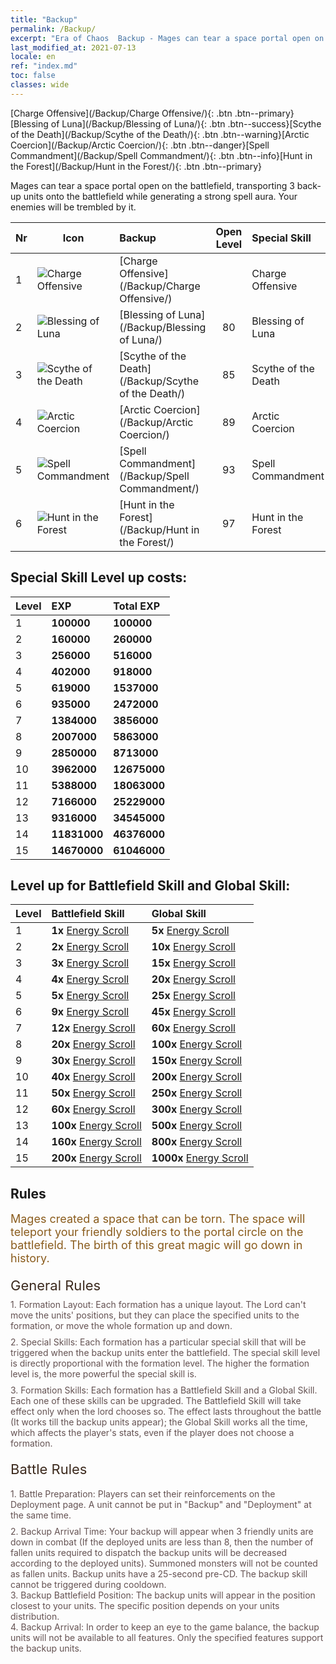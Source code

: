 ```yaml
---
title: "Backup"
permalink: /Backup/
excerpt: "Era of Chaos  Backup - Mages can tear a space portal open on the battlefield, transporting 3 back-up units onto the battlefield while generating a strong spell aura. Your enemies will be trembled by it."
last_modified_at: 2021-07-13
locale: en
ref: "index.md"
toc: false
classes: wide
---
```


  [Charge Offensive](/Backup/Charge Offensive/){: .btn .btn--primary}[Blessing of Luna](/Backup/Blessing of Luna/){: .btn .btn--success}[Scythe of the Death](/Backup/Scythe of the Death/){: .btn .btn--warning}[Arctic Coercion](/Backup/Arctic Coercion/){: .btn .btn--danger}[Spell Commandment](/Backup/Spell Commandment/){: .btn .btn--info}[Hunt in the Forest](/Backup/Hunt in the Forest/){: .btn .btn--primary}

  Mages can tear a space portal open on the battlefield, transporting 3 back-up units onto the battlefield while generating a strong spell aura. Your enemies will be trembled by it.

  |  Nr  | Icon | Backup | Open Level | Special Skill | Battlefield Skill | Global Skill |
  |:-----|------|:---------------|:----------:|:--------------|:--------------|:-------------|
  | 1  | ![Charge Offensive](/images/b/backupIcon_1.png) | [Charge Offensive](/Backup/Charge Offensive/) |  | Charge Offensive | Attack by Storm | Spearhead |
  | 2  | ![Blessing of Luna](/images/b/backupIcon_2.png) | [Blessing of Luna](/Backup/Blessing of Luna/) | 80 | Blessing of Luna | Heal | Energy Power |
  | 3  | ![Scythe of the Death](/images/b/backupIcon_3.png) | [Scythe of the Death](/Backup/Scythe of the Death/) | 85 | Scythe of the Death | Smite | Erudition |
  | 4  | ![Arctic Coercion](/images/b/backupIcon_4.png) | [Arctic Coercion](/Backup/Arctic Coercion/) | 89 | Arctic Coercion | Powerful Energy | Nourishment |
  | 5  | ![Spell Commandment](/images/b/backupIcon_6.png) | [Spell Commandment](/Backup/Spell Commandment/) | 93 | Spell Commandment | Force Field | Incandescence |
  | 6  | ![Hunt in the Forest](/images/b/backupIcon_5.png) | [Hunt in the Forest](/Backup/Hunt in the Forest/) | 97 | Hunt in the Forest | Incentive | Empowerment |


## Special Skill Level up costs:

  |  Level  | EXP | Total EXP | 
  |:-----|:----|:----------| 
  | 1 | **100000** | **100000** | 
  | 2 | **160000** | **260000** | 
  | 3 | **256000** | **516000** | 
  | 4 | **402000** | **918000** | 
  | 5 | **619000** | **1537000** | 
  | 6 | **935000** | **2472000** | 
  | 7 | **1384000** | **3856000** | 
  | 8 | **2007000** | **5863000** | 
  | 9 | **2850000** | **8713000** | 
  | 10 | **3962000** | **12675000** | 
  | 11 | **5388000** | **18063000** | 
  | 12 | **7166000** | **25229000** | 
  | 13 | **9316000** | **34545000** | 
  | 14 | **11831000** | **46376000** | 
  | 15 | **14670000** | **61046000** | 


## Level up for Battlefield Skill and Global Skill:

  |  Level  | Battlefield Skill | Global Skill | 
  |:-----|:----|:----------| 
  | 1 | **1x** [Energy Scroll](/Items/con_830/) | **5x** [Energy Scroll](/Items/con_830/) | 
  | 2 | **2x** [Energy Scroll](/Items/con_830/) | **10x** [Energy Scroll](/Items/con_830/) | 
  | 3 | **3x** [Energy Scroll](/Items/con_830/) | **15x** [Energy Scroll](/Items/con_830/) | 
  | 4 | **4x** [Energy Scroll](/Items/con_830/) | **20x** [Energy Scroll](/Items/con_830/) | 
  | 5 | **5x** [Energy Scroll](/Items/con_830/) | **25x** [Energy Scroll](/Items/con_830/) | 
  | 6 | **9x** [Energy Scroll](/Items/con_830/) | **45x** [Energy Scroll](/Items/con_830/) | 
  | 7 | **12x** [Energy Scroll](/Items/con_830/) | **60x** [Energy Scroll](/Items/con_830/) | 
  | 8 | **20x** [Energy Scroll](/Items/con_830/) | **100x** [Energy Scroll](/Items/con_830/) | 
  | 9 | **30x** [Energy Scroll](/Items/con_830/) | **150x** [Energy Scroll](/Items/con_830/) | 
  | 10 | **40x** [Energy Scroll](/Items/con_830/) | **200x** [Energy Scroll](/Items/con_830/) | 
  | 11 | **50x** [Energy Scroll](/Items/con_830/) | **250x** [Energy Scroll](/Items/con_830/) | 
  | 12 | **60x** [Energy Scroll](/Items/con_830/) | **300x** [Energy Scroll](/Items/con_830/) | 
  | 13 | **100x** [Energy Scroll](/Items/con_830/) | **500x** [Energy Scroll](/Items/con_830/) | 
  | 14 | **160x** [Energy Scroll](/Items/con_830/) | **800x** [Energy Scroll](/Items/con_830/) | 
  | 15 | **200x** [Energy Scroll](/Items/con_830/) | **1000x** [Energy Scroll](/Items/con_830/) | 


## Rules

  <span style="color: #8a5c1d;font-size:18px">Mages created a space that can be torn. The space will teleport your friendly soldiers to the portal circle on the battlefield. The birth of this great magic will go down in history. </span><br/><span style="color: #ffffff">　</span><br/><span style="color: #3c2a1e;font-size:22px">General Rules</span><br/><span style="color: #ffffff;font-size:6px">　</span><br/><span style="color: #645252">1. Formation Layout: Each formation has a unique layout. The Lord can't move the units' positions, but they can place the specified units to the formation, or move the whole formation up and down. </span><br/><span style="color: #ffffff;font-size:6px">　</span><br/><span style="color: #645252">2. Special Skills: Each formation has a particular special skill that will be triggered when the backup units enter the battlefield. The special skill level is directly proportional with the formation level. The higher the formation level is, the more powerful the special skill is. </span><br/><span style="color: #ffffff;font-size:6px">　</span><br/><span style="color: #645252">3. Formation Skills: Each formation has a Battlefield Skill and a Global Skill. Each one of these skills can be upgraded. The Battlefield Skill will take effect only when the lord chooses so. The effect lasts throughout the battle (It works till the backup units appear); the Global Skill works all the time, which affects the player's stats, even if the player does not choose a formation. </span><br/><span style="color: #ffffff">　</span><br/><span style="color: #3c2a1e;font-size:22px">Battle Rules</span><br/><span style="color: #ffffff;font-size:6px">　</span><br/><span style="color: #ffffff;font-size:6px">　</span><br/><span style="color: #645252">1. Battle Preparation: Players can set their reinforcements on the Deployment page. A unit cannot be put in \"Backup\" and \"Deployment\" at the same time. </span><br/><span style="color: #ffffff;font-size:6px">　</span><br/><span style="color: #645252">2. Backup Arrival Time: Your backup will appear when 3 friendly units are down in combat (If the deployed units are less than 8, then the number of fallen units required to dispatch the backup units will be decreased according to the deployed units). Summoned monsters will not be counted as fallen units. Backup units have a 25-second pre-CD. The backup skill cannot be triggered during cooldown. </span><br/><span style="color: #645252">3. Backup Battlefield Position: The backup units will appear in the position closest to your units. The specific position depends on your units distribution. </span><br/><span style="color: #645252">4. Backup Arrival: In order to keep an eye to the game balance, the backup units will not be available to all features. Only the specified features support the backup units.</span>

<br/>